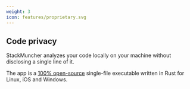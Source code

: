 ```yaml
---
weight: 3
icon: features/proprietary.svg
---
```


## Code privacy

StackMuncher analyzes your code locally on your machine without disclosing a single line of it.

The app is a [100% open-source](https://github.com/stackmuncher/stm) single-file executable written in Rust for Linux, iOS and Windows.
